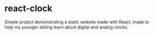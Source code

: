 # react-clock

Simple project demonstrating a static website made with React, made to help my younger sibling learn about digital and analog clocks.
